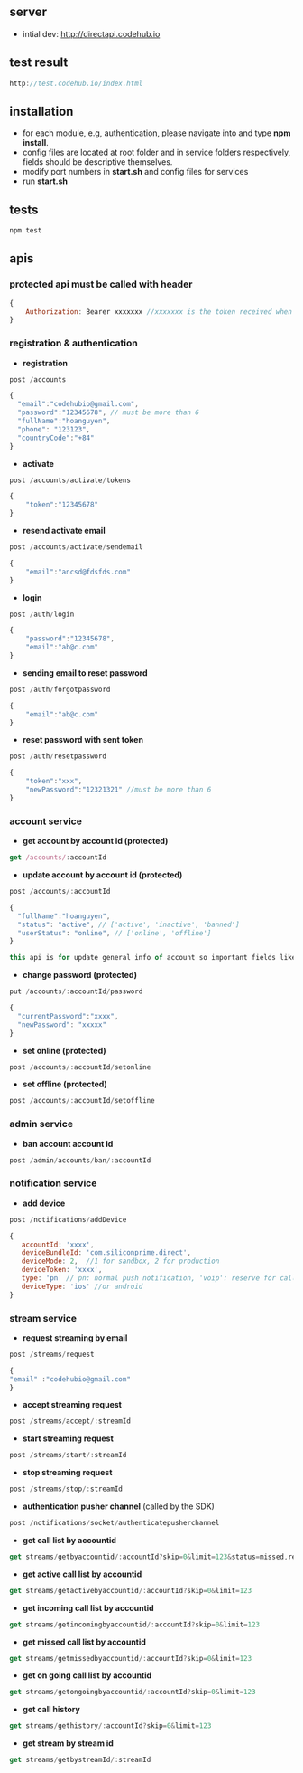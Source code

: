 ## server
- intial dev: http://directapi.codehub.io

## test result
```javascript
http://test.codehub.io/index.html
```

## installation

* for each module, e.g, authentication, please navigate into and type **npm install**.
* config files are located at root folder and in service folders respectively, fields should be descriptive themselves.
* modify port numbers in **start.sh** and config files for services
* run **start.sh**

## tests

```javascript
npm test
```

## apis

### protected api must be called with header

```javascript
{
	Authorization: Bearer xxxxxxx //xxxxxxx is the token received when calling login api successfully.
}
```

### registration & authentication

* **registration**
```javascript
post /accounts
```
```javascript
{
  "email":"codehubio@gmail.com",
  "password":"12345678", // must be more than 6
  "fullName":"hoanguyen",
  "phone": "123123",
  "countryCode":"+84"
}
```
* **activate**
```javascript
post /accounts/activate/tokens
````

```javascript
{
	"token":"12345678"
}
```
* **resend activate email**
```javascript
post /accounts/activate/sendemail
````

```javascript
{
	"email":"ancsd@fdsfds.com"
}
```

* **login**

```javascript
post /auth/login
```

```javascript
{
	"password":"12345678",
	"email":"ab@c.com"
}
```
* **sending email to reset password**

```javascript
post /auth/forgotpassword
```

```javascript
{
	"email":"ab@c.com"
}
```
* **reset password with sent token**

```javascript
post /auth/resetpassword
```

```javascript
{
	"token":"xxx",
	"newPassword":"12321321" //must be more than 6
}
```

### account service

* **get account by account id (protected)**
```javascript
get /accounts/:accountId 
```
* **update account by account id (protected)**
```javascript
post /accounts/:accountId 
```
```javascript
{
  "fullName":"hoanguyen",
  "status": "active", // ['active', 'inactive', 'banned']
  "userStatus": "online", // ['online', 'offline']
}
```
```javascript
this api is for update general info of account so important fields like email, password, id will be **ignored**. to change those fields, please call other specific apis
```

* **change password (protected)**
```javascript
put /accounts/:accountId/password
```
```javascript
{
  "currentPassword":"xxxx",
  "newPassword": "xxxxx"
}
```

* **set online (protected)**
```javascript
post /accounts/:accountId/setonline
```

* **set offline (protected)**
```javascript
post /accounts/:accountId/setoffline
```



### admin service

* **ban account account id**
```javascript
post /admin/accounts/ban/:accountId 
```


### notification service

* **add device**
```javascript
post /notifications/addDevice
```
```javascript
{
   accountId: 'xxxx',
   deviceBundleId: 'com.siliconprime.direct',
   deviceMode: 2,  //1 for sandbox, 2 for production
   deviceToken: 'xxxx',
   type: 'pn' // pn: normal push notification, 'voip': reserve for callkit, default is 'pn'
   deviceType: 'ios' //or android
}
```

### stream service

* **request streaming by email**
```javascript
post /streams/request
```
```javascript
{
"email" :"codehubio@gmail.com"
}
```
* **accept streaming request**
```javascript
post /streams/accept/:streamId
```
* **start streaming request**
```javascript
post /streams/start/:streamId
```
* **stop streaming request**
```javascript
post /streams/stop/:streamId
```
* **authentication pusher channel** (called by the SDK)
```javascript
post /notifications/socket/authenticatepusherchannel
```

* **get call list by accountid** 
```javascript
get streams/getbyaccountid/:accountId?skip=0&limit=123&status=missed,requested,streaming
```

* **get active call list by accountid** 
```javascript
get streams/getactivebyaccountid/:accountId?skip=0&limit=123
```

* **get incoming call list by accountid** 
```javascript
get streams/getincomingbyaccountid/:accountId?skip=0&limit=123
```

* **get missed call list by accountid** 
```javascript
get streams/getmissedbyaccountid/:accountId?skip=0&limit=123
```
* **get on going call list by accountid** 
```javascript
get streams/getongoingbyaccountid/:accountId?skip=0&limit=123
```

* **get call history** 
```javascript
get streams/gethistory/:accountId?skip=0&limit=123
```

* **get stream by stream id** 
```javascript
get streams/getbystreamId/:streamId
```


